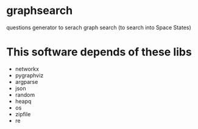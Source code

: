 # graphsearch
questions generator to serach graph search (to search into Space States)

# This software depends of these libs
+ networkx
+ pygraphviz
+ argparse
+ json
+ random
+ heapq
+ os
+ zipfile
+ re
